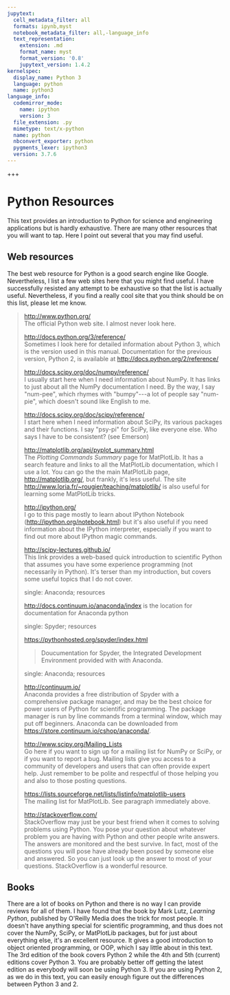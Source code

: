 ```yaml
---
jupytext:
  cell_metadata_filter: all
  formats: ipynb,myst
  notebook_metadata_filter: all,-language_info
  text_representation:
    extension: .md
    format_name: myst
    format_version: '0.8'
    jupytext_version: 1.4.2
kernelspec:
  display_name: Python 3
  language: python
  name: python3
language_info:
  codemirror_mode:
    name: ipython
    version: 3
  file_extension: .py
  mimetype: text/x-python
  name: python
  nbconvert_exporter: python
  pygments_lexer: ipython3
  version: 3.7.6
---
```




+++



Python Resources
================

This text provides an introduction to Python for science and engineering
applications but is hardly exhaustive. There are many other resources
that you will want to tap. Here I point out several that you may find
useful.

Web resources
-------------

The best web resource for Python is a good search engine like Google.
Nevertheless, I list a few web sites here that you might find useful. I
have successfully resisted any attempt to be exhaustive so that the list
is actually useful. Nevertheless, if you find a really cool site that
you think should be on this list, please let me know.

> <http://www.python.org/>  
> The official Python web site. I almost never look here.
>
> <http://docs.python.org/3/reference/>  
> Sometimes I look here for detailed information about Python 3, which
> is the version used in this manual. Documentation for the previous
> version, Python 2, is available at
> <http://docs.python.org/2/reference/>
>
> <http://docs.scipy.org/doc/numpy/reference/>  
> I usually start here when I need information about NumPy. It has links
> to just about all the NumPy documentation I need. By the way, I say
> "num-pee", which rhymes with "bumpy"---a lot of people say "num-pie",
> which doesn't sound like English to me.
>
> <http://docs.scipy.org/doc/scipy/reference/>  
> I start here when I need information about SciPy, its various packages
> and their functions. I say "psy-pi" for SciPy, like everyone else. Who
> says I have to be consistent? (see Emerson)
>
> <http://matplotlib.org/api/pyplot_summary.html>  
> The *Plotting Commands Summary* page for MatPlotLib. It has a search
> feature and links to all the MatPlotLib documentation, which I use a
> lot. You can go the the main MatPlotLib page,
> <http://matplotlib.org/>, but frankly, it's less useful. The site
> <http://www.loria.fr/~rougier/teaching/matplotlib/> is also useful for
> learning some MatPlotLib tricks.
>
> <http://ipython.org/>  
> I go to this page mostly to learn about IPython Notebook
> (<http://ipython.org/notebook.html>) but it's also useful if you need
> information about the IPython interpreter, especially if you want to
> find out more about IPython magic commands.
>
> <http://scipy-lectures.github.io/>  
> This link provides a web-based quick introduction to scientific Python
> that assumes you have some experience programming (not necessarily in
> Python). It's terser than my introduction, but covers some useful
> topics that I do not cover.
>
> single: Anaconda; resources
>
> <http://docs.continuum.io/anaconda/index> is the location for
> documentation for Anaconda python
>
> single: Spyder; resources
>
> <https://pythonhosted.org/spyder/index.html>
>
> > Doucumentation for Spyder, the Integrated Development Environment
> > provided with with Anaconda.
>
> single: Anaconda; resources
>
> <http://continuum.io/>  
> Anaconda provides a free distribution of Spyder with a comprehensive
> package manager, and may be the best choice for power users of Python
> for scientific programming. The package manager is run by line
> commands from a terminal window, which may put off beginners. Anaconda
> can be downloaded from <https://store.continuum.io/cshop/anaconda/>.
>
> <http://www.scipy.org/Mailing_Lists>  
> Go here if you want to sign up for a mailing list for NumPy or SciPy,
> or if you want to report a bug. Mailing lists give you access to a
> community of developers and users that can often provide expert help.
> Just remember to be polite and respectful of those helping you and
> also to those posting questions.
>
> <https://lists.sourceforge.net/lists/listinfo/matplotlib-users>  
> The mailing list for MatPlotLib. See paragraph immediately above.
>
> <http://stackoverflow.com/>  
> StackOverflow may just be your best friend when it comes to solving
> problems using Python. You pose your question about whatever problem
> you are having with Python and other people write answers. The answers
> are monitored and the best survive. In fact, most of the questions you
> will pose have already been posed by someone else and answered. So you
> can just look up the answer to most of your questions. StackOverflow
> is a wonderful resource.

Books
-----

There are a lot of books on Python and there is no way I can provide
reviews for all of them. I have found that the book by Mark Lutz,
*Learning Python*, published by O'Reilly Media does the trick for most
people. It doesn't have anything special for scientific programming, and
thus does not cover the NumPy, SciPy, or MatPlotLib packages, but for
just about everything else, it's an excellent resource. It gives a good
introduction to object oriented programming, or OOP, which I say little
about in this text. The 3rd edition of the book covers Python 2 while
the 4th and 5th (current) editions cover Python 3. You are probably
better off getting the latest edition as everybody will soon be using
Python 3. If you are using Python 2, as we do in this text, you can
easily enough figure out the differences between Python 3 and 2.
